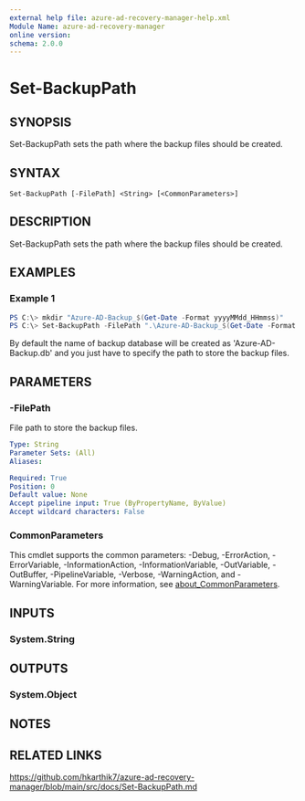 ```yaml
---
external help file: azure-ad-recovery-manager-help.xml
Module Name: azure-ad-recovery-manager
online version:
schema: 2.0.0
---
```


# Set-BackupPath

## SYNOPSIS

Set-BackupPath sets the path where the backup files should be created.

## SYNTAX

```
Set-BackupPath [-FilePath] <String> [<CommonParameters>]
```

## DESCRIPTION

Set-BackupPath sets the path where the backup files should be created.

## EXAMPLES

### Example 1

```powershell
PS C:\> mkdir "Azure-AD-Backup_$(Get-Date -Format yyyyMMdd_HHmmss)"
PS C:\> Set-BackupPath -FilePath ".\Azure-AD-Backup_$(Get-Date -Format yyyyMMdd_HHmmss)"
```

By default the name of backup database will be created as 'Azure-AD-Backup.db' and you just have to specify the path to store the backup files.

## PARAMETERS

### -FilePath

File path to store the backup files.

```yaml
Type: String
Parameter Sets: (All)
Aliases:

Required: True
Position: 0
Default value: None
Accept pipeline input: True (ByPropertyName, ByValue)
Accept wildcard characters: False
```

### CommonParameters
This cmdlet supports the common parameters: -Debug, -ErrorAction, -ErrorVariable, -InformationAction, -InformationVariable, -OutVariable, -OutBuffer, -PipelineVariable, -Verbose, -WarningAction, and -WarningVariable. For more information, see [about_CommonParameters](http://go.microsoft.com/fwlink/?LinkID=113216).

## INPUTS

### System.String

## OUTPUTS

### System.Object
## NOTES

## RELATED LINKS

https://github.com/hkarthik7/azure-ad-recovery-manager/blob/main/src/docs/Set-BackupPath.md